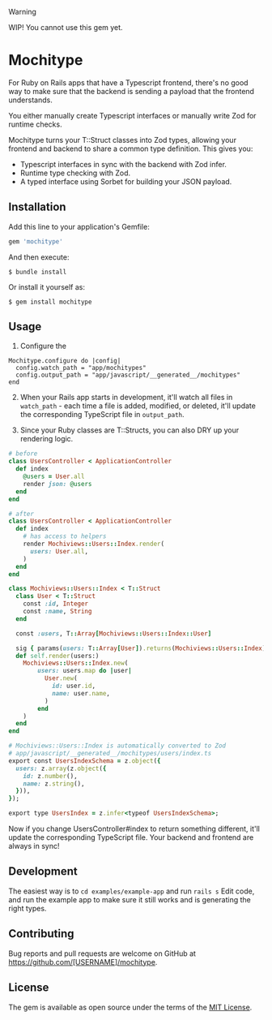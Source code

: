 > [!WARNING]
> WIP! You cannot use this gem yet. 

# Mochitype

For Ruby on Rails apps that have a Typescript frontend, there's no good way to make sure that the backend is sending a payload that the frontend understands.

You either manually create Typescript interfaces or manually write Zod for runtime checks.

Mochitype turns your T::Struct classes into Zod types, allowing your frontend and backend to share a common type definition. This gives you:

- Typescript interfaces in sync with the backend with Zod infer.
- Runtime type checking with Zod.
- A typed interface using Sorbet for building your JSON payload.

## Installation

Add this line to your application's Gemfile:

```ruby
gem 'mochitype'
```

And then execute:

    $ bundle install

Or install it yourself as:

    $ gem install mochitype

## Usage

1. Configure the

```
Mochitype.configure do |config|
  config.watch_path = "app/mochitypes"
  config.output_path = "app/javascript/__generated__/mochitypes"
end
```

2. When your Rails app starts in development, it'll watch all files in `watch_path` - each time a file is added, modified, or deleted, it'll update the corresponding TypeScript file in `output_path`.

3. Since your Ruby classes are T::Structs, you can also DRY up your rendering logic.

```ruby
# before
class UsersController < ApplicationController
  def index
    @users = User.all
    render json: @users
  end
end

# after
class UsersController < ApplicationController
  def index
    # has access to helpers
    render Mochiviews::Users::Index.render(
      users: User.all,
    )
  end
end

class Mochiviews::Users::Index < T::Struct
  class User < T::Struct
    const :id, Integer
    const :name, String
  end

  const :users, T::Array[Mochiviews::Users::Index::User]

  sig { params(users: T::Array[User]).returns(Mochiviews::Users::Index) }
  def self.render(users:)
    Mochiviews::Users::Index.new(
        users: users.map do |user|
          User.new(
            id: user.id,
            name: user.name,
          )
        end
    )
  end
end

# Mochiviews::Users::Index is automatically converted to Zod
# app/javascript/__generated__/mochitypes/users/index.ts
export const UsersIndexSchema = z.object({
  users: z.array(z.object({
    id: z.number(),
    name: z.string(),
  })),
});

export type UsersIndex = z.infer<typeof UsersIndexSchema>;
```

Now if you change UsersController#index to return something different, it'll update the corresponding TypeScript file. Your backend and frontend are always in sync!

## Development

The easiest way is to `cd examples/example-app` and run `rails s`
Edit code, and run the example app to make sure it still works and is generating the right types.

## Contributing

Bug reports and pull requests are welcome on GitHub at https://github.com/[USERNAME]/mochitype.

## License

The gem is available as open source under the terms of the [MIT License](https://opensource.org/licenses/MIT).
